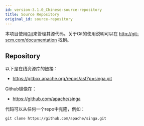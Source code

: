 ```yaml
---
id: version-3.1.0_Chinese-source-repository
title: Source Repository
original_id: source-repository
---
```


<!--- Licensed to the Apache Software Foundation (ASF) under one or more contributor license agreements.  See the NOTICE file distributed with this work for additional information regarding copyright ownership.  The ASF licenses this file to you under the Apache License, Version 2.0 (the "License"); you may not use this file except in compliance with the License.  You may obtain a copy of the License at http://www.apache.org/licenses/LICENSE-2.0 Unless required by applicable law or agreed to in writing, software distributed under the License is distributed on an "AS IS" BASIS, WITHOUT WARRANTIES OR CONDITIONS OF ANY KIND, either express or implied.  See the License for the specific language governing permissions and limitations under the License.  -->


本项目使用[Git](http://git-scm.com/)来管理其源代码。关于Git的使用说明可以在 http://git-scm.com/documentation 找到。

## Repository

以下是在线资源库的链接：

- https://gitbox.apache.org/repos/asf?p=singa.git

Github镜像在：

- https://github.com/apache/singa

代码可以从任何一个repo中克隆，例如：

    git clone https://github.com/apache/singa.git
